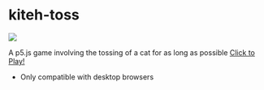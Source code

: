# kiteh-toss

![](https://raw.githubusercontent.com/larryschirmer/kiteh-toss/master/public/kiteh_toss.gif)

A p5.js game involving the tossing of a cat for as long as possible [Click to Play!](https://0h8p4qel6d.execute-api.us-west-2.amazonaws.com/staging/)

* Only compatible with desktop browsers

